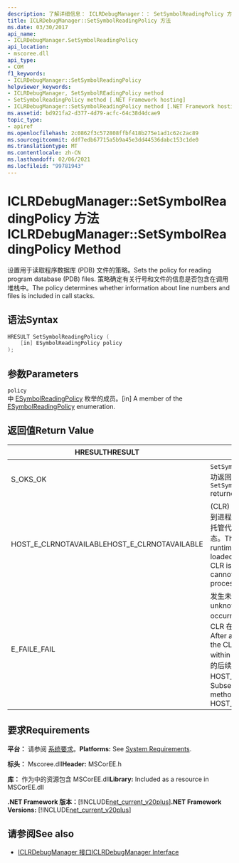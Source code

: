 ```yaml
---
description: 了解详细信息： ICLRDebugManager：： SetSymbolReadingPolicy 方法
title: ICLRDebugManager::SetSymbolReadingPolicy 方法
ms.date: 03/30/2017
api_name:
- ICLRDebugManager.SetSymbolReadingPolicy
api_location:
- mscoree.dll
api_type:
- COM
f1_keywords:
- ICLRDebugManager::SetSymbolReadingPolicy
helpviewer_keywords:
- ICLRDebugManager, SetSymbolREadingPolicy method
- SetSymbolReadingPolicy method [.NET Framework hosting]
- ICLRDebugManager::SetSymbolReadingPolicy method [.NET Framework hosting]
ms.assetid: bd921fa2-d377-4d79-acfc-64c38d4dcae9
topic_type:
- apiref
ms.openlocfilehash: 2c0862f3c572808ffbf418b275e1ad1c62c2ac89
ms.sourcegitcommit: ddf7edb67715a5b9a45e3dd44536dabc153c1de0
ms.translationtype: MT
ms.contentlocale: zh-CN
ms.lasthandoff: 02/06/2021
ms.locfileid: "99781943"
---
```

# <a name="iclrdebugmanagersetsymbolreadingpolicy-method"></a><span data-ttu-id="7015a-103">ICLRDebugManager::SetSymbolReadingPolicy 方法</span><span class="sxs-lookup"><span data-stu-id="7015a-103">ICLRDebugManager::SetSymbolReadingPolicy Method</span></span>

<span data-ttu-id="7015a-104">设置用于读取程序数据库 (PDB) 文件的策略。</span><span class="sxs-lookup"><span data-stu-id="7015a-104">Sets the policy for reading program database (PDB) files.</span></span> <span data-ttu-id="7015a-105">策略确定有关行号和文件的信息是否包含在调用堆栈中。</span><span class="sxs-lookup"><span data-stu-id="7015a-105">The policy determines whether information about line numbers and files is included in call stacks.</span></span>  
  
## <a name="syntax"></a><span data-ttu-id="7015a-106">语法</span><span class="sxs-lookup"><span data-stu-id="7015a-106">Syntax</span></span>  
  
```cpp  
HRESULT SetSymbolReadingPolicy (  
    [in] ESymbolReadingPolicy policy  
);  
```  
  
## <a name="parameters"></a><span data-ttu-id="7015a-107">参数</span><span class="sxs-lookup"><span data-stu-id="7015a-107">Parameters</span></span>  

 `policy`  
 <span data-ttu-id="7015a-108">中 [ESymbolReadingPolicy](esymbolreadingpolicy-enumeration.md) 枚举的成员。</span><span class="sxs-lookup"><span data-stu-id="7015a-108">[in] A member of the [ESymbolReadingPolicy](esymbolreadingpolicy-enumeration.md) enumeration.</span></span>  
  
## <a name="return-value"></a><span data-ttu-id="7015a-109">返回值</span><span class="sxs-lookup"><span data-stu-id="7015a-109">Return Value</span></span>  
  
|<span data-ttu-id="7015a-110">HRESULT</span><span class="sxs-lookup"><span data-stu-id="7015a-110">HRESULT</span></span>|<span data-ttu-id="7015a-111">说明</span><span class="sxs-lookup"><span data-stu-id="7015a-111">Description</span></span>|  
|-------------|-----------------|  
|<span data-ttu-id="7015a-112">S_OK</span><span class="sxs-lookup"><span data-stu-id="7015a-112">S_OK</span></span>|<span data-ttu-id="7015a-113">`SetSymbolReadingPolicy` 已成功返回。</span><span class="sxs-lookup"><span data-stu-id="7015a-113">`SetSymbolReadingPolicy` returned successfully.</span></span>|  
|<span data-ttu-id="7015a-114">HOST_E_CLRNOTAVAILABLE</span><span class="sxs-lookup"><span data-stu-id="7015a-114">HOST_E_CLRNOTAVAILABLE</span></span>|<span data-ttu-id="7015a-115"> (CLR) 的公共语言运行时未加载到进程中，或 CLR 处于无法运行托管代码或成功处理调用的状态。</span><span class="sxs-lookup"><span data-stu-id="7015a-115">The common language runtime (CLR) has not been loaded into a process, or the CLR is in a state in which it cannot run managed code or process the call successfully.</span></span>|  
|<span data-ttu-id="7015a-116">E_FAIL</span><span class="sxs-lookup"><span data-stu-id="7015a-116">E_FAIL</span></span>|<span data-ttu-id="7015a-117">发生未知的灾难性故障。</span><span class="sxs-lookup"><span data-stu-id="7015a-117">An unknown catastrophic failure occurred.</span></span> <span data-ttu-id="7015a-118">方法返回 E_FAIL 后，CLR 在该进程内将不再可用。</span><span class="sxs-lookup"><span data-stu-id="7015a-118">After a method returns E_FAIL, the CLR is no longer usable within the process.</span></span> <span data-ttu-id="7015a-119">对宿主方法的后续调用会返回 HOST_E_CLRNOTAVAILABLE。</span><span class="sxs-lookup"><span data-stu-id="7015a-119">Subsequent calls to hosting methods return HOST_E_CLRNOTAVAILABLE.</span></span>|  
  
## <a name="requirements"></a><span data-ttu-id="7015a-120">要求</span><span class="sxs-lookup"><span data-stu-id="7015a-120">Requirements</span></span>  

 <span data-ttu-id="7015a-121">**平台：** 请参阅 [系统要求](../../get-started/system-requirements.md)。</span><span class="sxs-lookup"><span data-stu-id="7015a-121">**Platforms:** See [System Requirements](../../get-started/system-requirements.md).</span></span>  
  
 <span data-ttu-id="7015a-122">**标头：** Mscoree.dll</span><span class="sxs-lookup"><span data-stu-id="7015a-122">**Header:** MSCorEE.h</span></span>  
  
 <span data-ttu-id="7015a-123">**库：** 作为中的资源包含 MSCorEE.dll</span><span class="sxs-lookup"><span data-stu-id="7015a-123">**Library:** Included as a resource in MSCorEE.dll</span></span>  
  
 <span data-ttu-id="7015a-124">**.NET Framework 版本：**[!INCLUDE[net_current_v20plus](../../../../includes/net-current-v20plus-md.md)]</span><span class="sxs-lookup"><span data-stu-id="7015a-124">**.NET Framework Versions:** [!INCLUDE[net_current_v20plus](../../../../includes/net-current-v20plus-md.md)]</span></span>  
  
## <a name="see-also"></a><span data-ttu-id="7015a-125">请参阅</span><span class="sxs-lookup"><span data-stu-id="7015a-125">See also</span></span>

- [<span data-ttu-id="7015a-126">ICLRDebugManager 接口</span><span class="sxs-lookup"><span data-stu-id="7015a-126">ICLRDebugManager Interface</span></span>](iclrdebugmanager-interface.md)

